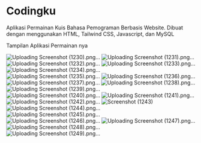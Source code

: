 # Codingku
Aplikasi Permainan Kuis Bahasa Pemograman Berbasis Website. Dibuat dengan menggunakan HTML, Tailwind CSS, Javascript, dan MySQL

Tampilan Aplikasi Permainan nya

![Uploading Screenshot (1230).png…]()
![Uploading Screenshot (1231).png…]()
![Uploading Screenshot (1232).png…]()
![Uploading Screenshot (1233).png…]()
![Uploading Screenshot (1234).png…]()
![Uploading Screenshot (1235).png…]()
![Uploading Screenshot (1236).png…]()
![Uploading Screenshot (1237).png…]()
![Uploading Screenshot (1238).png…]()
![Uploading Screenshot (1239).png…]()
![Uploading Screenshot (1240).png…]()
![Uploading Screenshot (1241).png…]()
![Uploading Screenshot (1242).png…]()
![Screenshot (1243)](https://github.com/Reygan123/Codingku/assets/70354338/87db2bf4-ade9-4777-80e7-0884defd5325)
![Uploading Screenshot (1244).png…]()
![Uploading Screenshot (1245).png…]()
![Uploading Screenshot (1246).png…]()
![Uploading Screenshot (1247).png…]()
![Uploading Screenshot (1248).png…]()
![Uploading Screenshot (1249).png…]()
